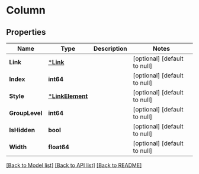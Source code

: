 # Column

## Properties
Name | Type | Description | Notes
------------ | ------------- | ------------- | -------------
**Link** | [***Link**](Link.md) |  | [optional] [default to null]
**Index** | **int64** |  | [optional] [default to null]
**Style** | [***LinkElement**](LinkElement.md) |  | [optional] [default to null]
**GroupLevel** | **int64** |  | [optional] [default to null]
**IsHidden** | **bool** |  | [optional] [default to null]
**Width** | **float64** |  | [optional] [default to null]

[[Back to Model list]](../README.md#documentation-for-models) [[Back to API list]](../README.md#documentation-for-api-endpoints) [[Back to README]](../README.md)


